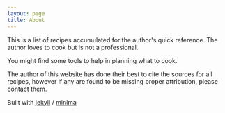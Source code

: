 ```yaml
---
layout: page
title: About
---
```


This is a list of recipes accumulated for the author's quick reference. The author loves to cook but is not a professional.

You might find some tools to help in planning what to cook.

The author of this website has done their best to cite the sources for all recipes, however if any are found to be missing proper attribution, please contact them.

Built with [jekyll](https://github.com/jekyll/jekyll) /
[minima](https://github.com/jekyll/minima)
